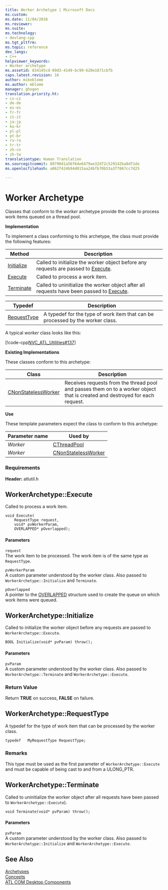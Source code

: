 ```yaml
---
title: Worker Archetype | Microsoft Docs
ms.custom: 
ms.date: 11/04/2016
ms.reviewer: 
ms.suite: 
ms.technology:
- devlang-cpp
ms.tgt_pltfrm: 
ms.topic: reference
dev_langs:
- C++
helpviewer_keywords:
- Worker archetype
ms.assetid: 834145cd-09d3-4149-bc99-620e1871cbfb
caps.latest.revision: 16
author: mikeblome
ms.author: mblome
manager: ghogen
translation.priority.ht:
- cs-cz
- de-de
- es-es
- fr-fr
- it-it
- ja-jp
- ko-kr
- pl-pl
- pt-br
- ru-ru
- tr-tr
- zh-cn
- zh-tw
translationtype: Human Translation
ms.sourcegitcommit: 89790d1a56f64e6479ae32d72c529142ba8df1de
ms.openlocfilehash: a062f424b94d015aa24bfb70b53a3f7867cc7d25

---
```

# Worker Archetype
Classes that conform to the *worker* archetype provide the code to process work items queued on a thread pool.  
  
 **Implementation**  
  
 To implement a class conforming to this archetype, the class must provide the following features:  
  
|Method|Description|  
|------------|-----------------|  
|[Initialize](#workerarchetype__initialize)|Called to initialize the worker object before any requests are passed to [Execute](#workerarchetype__execute).|  
|[Execute](#workerarchetype__execute)|Called to process a work item.|  
|[Terminate](#workerarchetype__terminate)|Called to uninitialize the worker object after all requests have been passed to [Execute](#workerarchetype__execute).|  
  
|Typedef|Description|  
|-------------|-----------------|  
|[RequestType](#workerarchetype__requesttype)|A typedef for the type of work item that can be processed by the worker class.|  
  
 A typical *worker* class looks like this:  
  
 [!code-cpp[NVC_ATL_Utilities#137](../../atl/codesnippet/cpp/worker-archetype_1.cpp)]  
  
 **Existing Implementations**  
  
 These classes conform to this archetype:  
  
|Class|Description|  
|-----------|-----------------|  
|[CNonStatelessWorker](../../atl/reference/cnonstatelessworker-class.md)|Receives requests from the thread pool and passes them on to a worker object that is created and destroyed for each request.|  
  
 **Use**  
  
 These template parameters expect the class to conform to this archetype:  
  
|Parameter name|Used by|  
|--------------------|-------------|  
|*Worker*|[CThreadPool](../../atl/reference/cthreadpool-class.md)|  
|*Worker*|[CNonStatelessWorker](../../atl/reference/cnonstatelessworker-class.md)|  
  
### Requirements  
 **Header:** atlutil.h  
  
## <a name="workerarchetype__execute"></a>WorkerArchetype::Execute
Called to process a work item.  
  
  
  
```  
void Execute(
    RequestType request,  
    void* pvWorkerParam,  
    OVERLAPPED* pOverlapped);
```  
  
#### Parameters  
 `request`  
 The work item to be processed. The work item is of the same type as `RequestType`.  
  
 `pvWorkerParam`  
 A custom parameter understood by the worker class. Also passed to `WorkerArchetype::Initialize` and `Terminate`.  
  
 `pOverlapped`  
 A pointer to the [OVERLAPPED](http://msdn.microsoft.com/library/windows/desktop/ms684342) structure used to create the queue on which work items were queued.  
  
## <a name="workerarchetype__initialize"></a> WorkerArchetype::Initialize
Called to initialize the worker object before any requests are passed to `WorkerArchetype::Execute`.  
```
BOOL Initialize(void* pvParam) throw();
```  
  
#### Parameters  
 `pvParam`  
 A custom parameter understood by the worker class. Also passed to `WorkerArchetype::Terminate` and `WorkerArchetype::Execute`.  
  
### Return Value  
 Return **TRUE** on success, **FALSE** on failure.  
  
## <a name="workerarchetype__requesttype"></a> WorkerArchetype::RequestType
A typedef for the type of work item that can be processed by the worker class.  
  
```  
typedef   MyRequestType RequestType;    
```  
  
### Remarks  
 This type must be used as the first parameter of `WorkerArchetype::Execute` and must be capable of being cast to and from a ULONG_PTR.  
  
## <a name="workerarchetype__terminate"></a> WorkerArchetype::Terminate
Called to uninitialize the worker object after all requests have been passed to `WorkerArchetype::Execute`).  
    
``` 
void Terminate(void* pvParam) throw();
```  
  
#### Parameters  
 `pvParam`  
 A custom parameter understood by the worker class. Also passed to `WorkerArchetype::Initialize` and `WorkerArchetype::Execute`.  
  
## See Also  
 [Archetypes](../../atl/reference/atl-archetypes.md)   
 [Concepts](../../atl/active-template-library-atl-concepts.md)   
 [ATL COM Desktop Components](../../atl/atl-com-desktop-components.md)






<!--HONumber=Jan17_HO2-->


